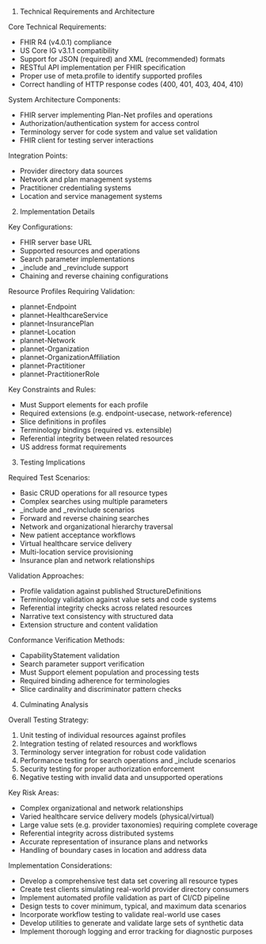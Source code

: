 

1. Technical Requirements and Architecture

Core Technical Requirements:
- FHIR R4 (v4.0.1) compliance 
- US Core IG v3.1.1 compatibility
- Support for JSON (required) and XML (recommended) formats
- RESTful API implementation per FHIR specification
- Proper use of meta.profile to identify supported profiles
- Correct handling of HTTP response codes (400, 401, 403, 404, 410)

System Architecture Components:
- FHIR server implementing Plan-Net profiles and operations
- Authorization/authentication system for access control
- Terminology server for code system and value set validation
- FHIR client for testing server interactions

Integration Points:
- Provider directory data sources
- Network and plan management systems  
- Practitioner credentialing systems
- Location and service management systems

2. Implementation Details

Key Configurations:
- FHIR server base URL
- Supported resources and operations 
- Search parameter implementations
- _include and _revinclude support
- Chaining and reverse chaining configurations

Resource Profiles Requiring Validation:
- plannet-Endpoint
- plannet-HealthcareService
- plannet-InsurancePlan 
- plannet-Location
- plannet-Network
- plannet-Organization
- plannet-OrganizationAffiliation
- plannet-Practitioner
- plannet-PractitionerRole

Key Constraints and Rules:
- Must Support elements for each profile
- Required extensions (e.g. endpoint-usecase, network-reference)
- Slice definitions in profiles
- Terminology bindings (required vs. extensible)
- Referential integrity between related resources
- US address format requirements

3. Testing Implications

Required Test Scenarios:
- Basic CRUD operations for all resource types
- Complex searches using multiple parameters
- _include and _revinclude scenarios
- Forward and reverse chaining searches
- Network and organizational hierarchy traversal
- New patient acceptance workflows
- Virtual healthcare service delivery
- Multi-location service provisioning
- Insurance plan and network relationships

Validation Approaches:
- Profile validation against published StructureDefinitions
- Terminology validation against value sets and code systems
- Referential integrity checks across related resources
- Narrative text consistency with structured data
- Extension structure and content validation

Conformance Verification Methods:
- CapabilityStatement validation
- Search parameter support verification
- Must Support element population and processing tests
- Required binding adherence for terminologies
- Slice cardinality and discriminator pattern checks

4. Culminating Analysis

Overall Testing Strategy:
1. Unit testing of individual resources against profiles
2. Integration testing of related resources and workflows
3. Terminology server integration for robust code validation
4. Performance testing for search operations and _include scenarios
5. Security testing for proper authorization enforcement
6. Negative testing with invalid data and unsupported operations

Key Risk Areas:
- Complex organizational and network relationships
- Varied healthcare service delivery models (physical/virtual)
- Large value sets (e.g. provider taxonomies) requiring complete coverage
- Referential integrity across distributed systems
- Accurate representation of insurance plans and networks
- Handling of boundary cases in location and address data

Implementation Considerations:
- Develop a comprehensive test data set covering all resource types
- Create test clients simulating real-world provider directory consumers
- Implement automated profile validation as part of CI/CD pipeline
- Design tests to cover minimum, typical, and maximum data scenarios
- Incorporate workflow testing to validate real-world use cases
- Develop utilities to generate and validate large sets of synthetic data
- Implement thorough logging and error tracking for diagnostic purposes

